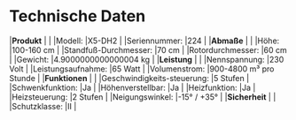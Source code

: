 ﻿# Technische Daten


|**Produkt** | |
|Modell: |X5-DH2 |
|Seriennummer: |224 |
|**Abmaße** | |
|Höhe: |100-160 cm |
|Standfuß-Durchmesser: |70 cm |
|Rotordurchmesser: |60 cm |
|Gewicht: |4.9000000000000004 kg |
|**Leistung** | |
|Nennspannung: |230 Volt |
|Leistungsaufnahme: |65 Watt |
|Volumenstrom: |900-4800 m³ pro Stunde |
|**Funktionen** | |
|Geschwindigkeits-steuerung: |5 Stufen |
|Schwenkfunktion: |Ja |
|Höhenverstellbar: |Ja |
|Heizfunktion: |Ja |
|Heizsteuerung: |2 Stufen |
|Neigungswinkel: |-15° / +35° |
|**Sicherheit** | |
|Schutzklasse: |II |